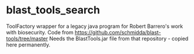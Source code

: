 # blast_tools_search
ToolFactory wrapper for a legacy java program for Robert Barrero's work with biosecurity. 
Code from https://github.com/schmidda/blast-tools/tree/master
Needs the BlastTools.jar file from that repository - copied here permanently.
